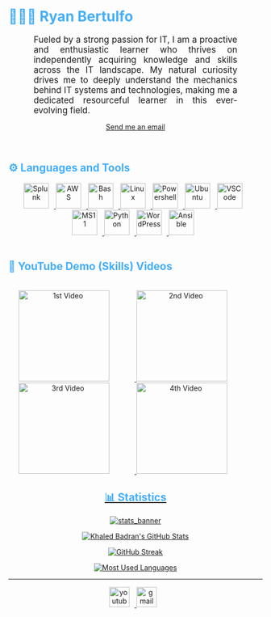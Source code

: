 <h1 style="color: #44AEFB;"> 👨🏻‍💻 Ryan Bertulfo </h1>



<p align:"center" style="text-align: justify; margin: 0 50px; font-size: 17px;" >
    Fueled by a strong passion for IT, I am a proactive and enthusiastic learner who thrives on independently acquiring knowledge and skills across the IT landscape. My natural curiosity drives me to deeply understand the mechanics behind IT systems and technologies, making me a dedicated resourceful learner in this ever-evolving field.

<br>
<div align="center">

[Send me an email](mailto:ryanbertulfo@gmail.com)
</div>
</p>    
<br>
<!-- Languages and Tools -->
<h2 style="color: #44AEFB">⚙️ Languages and Tools</h2>
<!--- I removed the java\cs box if you wanna follow it with Simpleicons tools
<div align="center" style="display:block;">
    <img width="100px" alt="Programming Languages" src="https://user-images.githubusercontent.com/78341798/194531121-47b0119a-ce00-439d-b586-125f86acb098.png"/> 
</div>
<br> 
<!-- Icons Resources -->
<!-- https://devicon.dev/ -->
<!-- https://cdn.jsdelivr.net/npm/simple-icons@v3/icons/ -->
 <div align="center">
 <a href="https://www.splunk.com/" target="_blank" rel="noreferrer">
      <img  alt="Splunk" height="50px" width="50px" style="padding-right:10px;" src="https://cdn.jsdelivr.net/gh/devicons/devicon@latest/icons/splunk/splunk-original-wordmark.svg"/>
 </a>
  <a href="https://aws.amazon.com/" target="_blank" rel="noreferrer">
      <img  alt="AWS" height="50px" width="50px" style="padding-right:10px;" src="https://cdn.jsdelivr.net/gh/devicons/devicon@latest/icons/amazonwebservices/amazonwebservices-plain-wordmark.svg"/>
 </a>
  <a href="https://www.gnu.org/software/bash/" target="_blank" rel="noreferrer">
      <img  alt="Bash" height="50px" width="50px" style="padding-right:10px;" src="https://cdn.jsdelivr.net/gh/devicons/devicon@latest/icons/bash/bash-original.svg"/>
 </a>
  <a href="https://www.linux.org/" target="_blank" rel="noreferrer">
      <img  alt="Linux" height="50px" width="50px" style="padding-right:10px;" src="https://cdn.jsdelivr.net/gh/devicons/devicon@latest/icons/linux/linux-original.svg"/>
 </a>
  <a href="https://www.powershellgallery.com/" target="_blank" rel="noreferrer">
      <img  alt="Powershell" height="50px" width="50px" style="padding-right:10px;" src="https://cdn.jsdelivr.net/gh/devicons/devicon@latest/icons/powershell/powershell-original.svg"/>
 </a>
  <a href="https://ubuntu.com/" target="_blank" rel="noreferrer">
      <img  alt="Ubuntu" height="50px" width="50px" style="padding-right:10px;" src="https://cdn.jsdelivr.net/gh/devicons/devicon@latest/icons/ubuntu/ubuntu-original.svg"/>
 </a>
   <a href="https://code.visualstudio.com/" target="_blank" rel="noreferrer">
      <img  alt="VSCode" height="50px" width="50px" style="padding-right:10px;" src="https://cdn.jsdelivr.net/gh/devicons/devicon@latest/icons/vscode/vscode-original.svg"/>
 </a>
   <a href="https://www.microsoft.com/en-us/software-download/windows11" target="_blank" rel="noreferrer">
      <img  alt="MS11" height="50px" width="50px" style="padding-right:10px;" src="https://cdn.jsdelivr.net/gh/devicons/devicon@latest/icons/windows11/windows11-original-wordmark.svg"/>
 </a>
   <a href="https://www.python.org/" target="_blank" rel="noreferrer">
      <img  alt="Python" height="50px" width="50px" style="padding-right:10px;" src="https://cdn.jsdelivr.net/gh/devicons/devicon@latest/icons/python/python-original.svg"/>
 </a>
   <a href="https://wordpress.com/" target="_blank" rel="noreferrer">
      <img  alt="WordPress" height="50px" width="50px" style="padding-right:10px;" src="https://cdn.jsdelivr.net/gh/devicons/devicon@latest/icons/wordpress/wordpress-original.svg"/>
 </a>
   <a href="https://www.redhat.com" target="_blank" rel="noreferrer">
      <img  alt="Ansible" height="50px" width="50px" style="padding-right:10px;" src="https://cdn.jsdelivr.net/gh/devicons/devicon@latest/icons/ansible/ansible-original.svg"/>
 </a>
</div>
<br> 

<!-- Latest YouTube Videos -->

<h2 style="color: #44AEFB">🎦 YouTube Demo (Skills) Videos</h2>
<br />
 <div align="center">
 <a href="https://youtu.be/iXPxCmCVFFY" target="_blank" rel="noreferrer">
      <img  alt="1st Video" height="180px" style="padding-right:50px;" src="https://img.youtube.com/vi/iXPxCmCVFFY/hqdefault.jpg" />
 <a href="https://youtu.be/3lebjhl5vjA" target="_blank" rel="noreferrer">
      <img  alt="2nd Video" height="180px" style="padding-right:50px;" src="https://img.youtube.com/vi/3lebjhl5vjA/hqdefault.jpg" />
 <a href="https://youtu.be/aoLLTXHGktc" target="_blank" rel="noreferrer">
      <img  alt="3rd Video" height="180px" style="padding-right:50px;" src="https://img.youtube.com/vi/aoLLTXHGktc/hqdefault.jpg" />
 <a href="https://youtu.be/6djMj00h0n4" target="_blank" rel="noreferrer">
      <img  alt="4th Video" height="180px" style="padding-right:50px;" src="https://img.youtube.com/vi/6djMj00h0n4/hqdefault.jpg" />

<!-- Statistics -->
<div align="center">
<h2 style="color: #44AEFB">📊 Statistics</h2>

![stats_banner](https://user-images.githubusercontent.com/78341798/194534778-d662496c-ae00-4e8d-ae9b-b90912054e7f.gif)

<!-- Begin Stats Cards -->
<!-- Resources:  -->
<!-- Github & Languages Stats: https://github.com/anuraghazra/github-readme-stats --> 
<!-- Streak Stats: https://github.com/denvercoder1/github-readme-streak-stats -->
<!-- Change the value after ?username= to your GitHub username. -->
<div class="stats" align="center">

![Khaled Badran's GitHub Stats](https://github-readme-stats.vercel.app/api?username=ryberts&hide=stars&count_private=true&show_icons=true&theme=algolia&border_radius=20)

 ![GitHub Streak](https://streak-stats.demolab.com/?user=ryberts&count_private=true&theme=algolia&border_radius=20)

<!-- ![Most Used Languages](https://github-readme-stats.vercel.app/api/top-langs/?username=KhaledBadranDev&show_icons=true&theme=algolia&border_radius=20) -->
    
<!-- compact programming languages layout -->
![Most Used Languages](https://github-readme-stats.vercel.app/api/top-langs/?username=ryberts&layout=compact&show_icons=true&theme=algolia&border_radius=20)
</div>
<!--  End Stats Cards -->

---
<!-- Begin Footer -->
<!-- Icons Resources -->
<!-- https://devicon.dev/ -->
<div class="footer" align="center" style="margin:15px;">
    <a href="https://www.youtube.com/channel/UCiLaARObGMPJCu9EvWZrlQw" target="_blank">
        <img  style="margin:0 10px 10px 0;" src="https://user-images.githubusercontent.com/78341798/194531650-698ef1b1-9cbd-4b4f-96ef-5a2ec4b5d7e6.svg" alt="youtube" width="40px"/>
    </a>
    
   </a>
    <a href="mailto:ryanbertulfo@gmail.com" target="_blank">
        <img style="margin:0 10px 10px 0;" src="https://user-images.githubusercontent.com/78341798/194531383-ddb2b774-5bb9-491c-b601-4a4a7d9792fb.svg" alt="gmail" width="40px"/>
    </a>
</div>
<!-- End Footer -->

<!-- 
🔗 Links 🔗
- My Github Portfolio Page:
https://github.com/ProgrammingGym
- My Github README Code:
https://raw.githubusercontent.com/Pro...
- Youtube Cards:
https://github.com/DenverCoder1/githu...
- Youtube Buttons / Badges :
https://github.com/DenverCoder1/custo...
- Github & Languages Stats Cards:
https://github.com/anuraghazra/github...
- Streak Stats Card:
https://github.com/denvercoder1/githu...
- README Web App Generator 1:
https://rahuldkjain.github.io/gh-prof...
- README Web App Generator 2:
https://arturssmirnovs.github.io/gith...
- SVG Icons Resource1:
https://devicon.dev/
- SVG Icons Resource2:
https://cdn.jsdelivr.net/npm/simple-i...
- SVG Icons Resource3:
https://www.svgrepo.com/
-->
